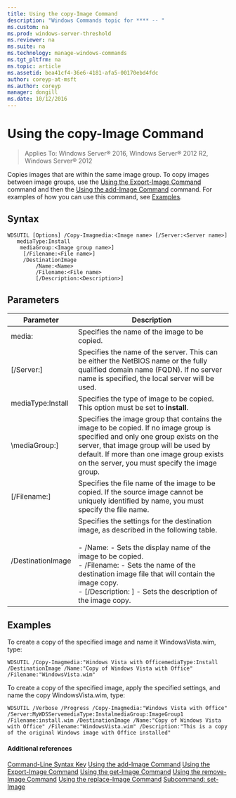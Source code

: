 ```yaml
---
title: Using the copy-Image Command
description: "Windows Commands topic for **** -- "
ms.custom: na
ms.prod: windows-server-threshold
ms.reviewer: na
ms.suite: na
ms.technology: manage-windows-commands
ms.tgt_pltfrm: na
ms.topic: article
ms.assetid: bea41cf4-36e6-4181-afa5-00170ebd4fdc
author: coreyp-at-msft
ms.author: coreyp
manager: dongill
ms.date: 10/12/2016
---
```


# Using the copy-Image Command

>Applies To: Windows Server&reg; 2016, Windows Server&reg; 2012 R2, Windows Server&reg; 2012

Copies images that are within the same image group. To copy images between image groups, use the [Using the Export-Image Command](Using-the-Export-Image-Command.md) command and then the [Using the add-Image Command](Using-the-add-Image-Command.md) command.
For examples of how you can use this command, see [Examples](#BKMK_examples).
## Syntax
```
WDSUTIL [Options] /Copy-Imagmedia:<Image name> [/Server:<Server name>]
   mediaType:Install
    mediaGroup:<Image group name>]
     [/Filename:<File name>]
     /DestinationImage
         /Name:<Name>
         /Filename:<File name>
         [/Description:<Description>]
```
## Parameters
|Parameter|Description|
|-------------|---------------|
media:<Image name>|Specifies the name of the image to be copied.|
|[/Server:<Server name>]|Specifies the name of the server. This can be either the NetBIOS name or the fully qualified domain name (FQDN). If no server name is specified, the local server will be used.|
mediaType:Install|Specifies the type of image to be copied. This option must be set to **install**.|
|\mediaGroup:<Image group name>]|Specifies the image group that contains the image to be copied. If no image group is specified and only one group exists on the server, that image group will be used by default. If more than one image group exists on the server, you must specify the image group.|
|[/Filename:<Filename>]|Specifies the file name of the image to be copied. If the source image cannot be uniquely identified by name, you must specify the file name.|
|/DestinationImage|Specifies the settings for the destination image, as described in the following table.<br /><br />-   /Name:<Name> - Sets the display name of the image to be copied.<br />-   /Filename:<Filename> - Sets the name of the destination image file that will contain the image copy.<br />-   [/Description: <Description>] - Sets the description of the image copy.|
## <a name="BKMK_examples"></a>Examples
To create a copy of the specified image and name it WindowsVista.wim, type:
```
WDSUTIL /Copy-Imagmedia:"Windows Vista with OfficemediaType:Install /DestinationImage /Name:"Copy of Windows Vista with Office" /Filename:"WindowsVista.wim"
```
To create a copy of the specified image, apply the specified settings, and name the copy WindowsVista.wim, type:
```
WDSUTIL /Verbose /Progress /Copy-Imagmedia:"Windows Vista with Office" /Server:MyWDSServemediaType:InstalmediaGroup:ImageGroup1 
/Filename:install.wim /DestinationImage /Name:"Copy of Windows Vista with Office" /Filename:"WindowsVista.wim" /Description:"This is a copy of the original Windows image with Office installed"
```
#### Additional references
[Command-Line Syntax Key](Command-Line-Syntax-Key.md)
[Using the add-Image Command](Using-the-add-Image-Command.md)
[Using the Export-Image Command](Using-the-Export-Image-Command.md)
[Using the get-Image Command](Using-the-get-Image-Command.md)
[Using the remove-Image Command](Using-the-remove-Image-Command.md)
[Using the replace-Image Command](Using-the-replace-Image-Command.md)
[Subcommand: set-Image](Subcommand--set-Image.md)
